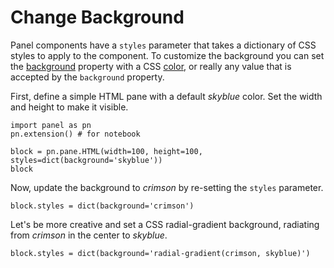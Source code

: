 # Change Background

Panel components have a `styles` parameter that takes a dictionary of CSS styles to apply to the component. To customize the background you can set the [background](https://developer.mozilla.org/en-US/docs/Web/CSS/background) property  with a CSS [color](https://developer.mozilla.org/en-US/docs/Web/CSS/color_value), or really any value that is accepted by the `background` property.

First, define a simple HTML pane with a default *skyblue* color. Set the width and height to make it visible.

```{pyodide}
import panel as pn
pn.extension() # for notebook

block = pn.pane.HTML(width=100, height=100, styles=dict(background='skyblue'))
block
```

Now, update the background to *crimson* by re-setting the `styles` parameter.

```{pyodide}
block.styles = dict(background='crimson')
```

Let's be more creative and set a CSS radial-gradient background, radiating from *crimson* in the center to *skyblue*.

```{pyodide}
block.styles = dict(background='radial-gradient(crimson, skyblue)')
```
